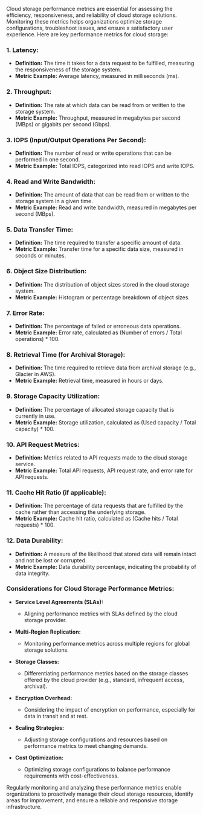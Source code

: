 Cloud storage performance metrics are essential for assessing the efficiency, responsiveness, and reliability of cloud storage solutions. Monitoring these metrics helps organizations optimize storage configurations, troubleshoot issues, and ensure a satisfactory user experience. Here are key performance metrics for cloud storage:

### 1. **Latency:**
   - **Definition:** The time it takes for a data request to be fulfilled, measuring the responsiveness of the storage system.
   - **Metric Example:** Average latency, measured in milliseconds (ms).

### 2. **Throughput:**
   - **Definition:** The rate at which data can be read from or written to the storage system.
   - **Metric Example:** Throughput, measured in megabytes per second (MBps) or gigabits per second (Gbps).

### 3. **IOPS (Input/Output Operations Per Second):**
   - **Definition:** The number of read or write operations that can be performed in one second.
   - **Metric Example:** Total IOPS, categorized into read IOPS and write IOPS.

### 4. **Read and Write Bandwidth:**
   - **Definition:** The amount of data that can be read from or written to the storage system in a given time.
   - **Metric Example:** Read and write bandwidth, measured in megabytes per second (MBps).

### 5. **Data Transfer Time:**
   - **Definition:** The time required to transfer a specific amount of data.
   - **Metric Example:** Transfer time for a specific data size, measured in seconds or minutes.

### 6. **Object Size Distribution:**
   - **Definition:** The distribution of object sizes stored in the cloud storage system.
   - **Metric Example:** Histogram or percentage breakdown of object sizes.

### 7. **Error Rate:**
   - **Definition:** The percentage of failed or erroneous data operations.
   - **Metric Example:** Error rate, calculated as (Number of errors / Total operations) * 100.

### 8. **Retrieval Time (for Archival Storage):**
   - **Definition:** The time required to retrieve data from archival storage (e.g., Glacier in AWS).
   - **Metric Example:** Retrieval time, measured in hours or days.

### 9. **Storage Capacity Utilization:**
   - **Definition:** The percentage of allocated storage capacity that is currently in use.
   - **Metric Example:** Storage utilization, calculated as (Used capacity / Total capacity) * 100.

### 10. **API Request Metrics:**
  - **Definition:** Metrics related to API requests made to the cloud storage service.
  - **Metric Example:** Total API requests, API request rate, and error rate for API requests.

### 11. **Cache Hit Ratio (if applicable):**
  - **Definition:** The percentage of data requests that are fulfilled by the cache rather than accessing the underlying storage.
  - **Metric Example:** Cache hit ratio, calculated as (Cache hits / Total requests) * 100.

### 12. **Data Durability:**
  - **Definition:** A measure of the likelihood that stored data will remain intact and not be lost or corrupted.
  - **Metric Example:** Data durability percentage, indicating the probability of data integrity.

### Considerations for Cloud Storage Performance Metrics:

- **Service Level Agreements (SLAs):**
  - Aligning performance metrics with SLAs defined by the cloud storage provider.

- **Multi-Region Replication:**
  - Monitoring performance metrics across multiple regions for global storage solutions.

- **Storage Classes:**
  - Differentiating performance metrics based on the storage classes offered by the cloud provider (e.g., standard, infrequent access, archival).

- **Encryption Overhead:**
  - Considering the impact of encryption on performance, especially for data in transit and at rest.

- **Scaling Strategies:**
  - Adjusting storage configurations and resources based on performance metrics to meet changing demands.

- **Cost Optimization:**
  - Optimizing storage configurations to balance performance requirements with cost-effectiveness.

Regularly monitoring and analyzing these performance metrics enable organizations to proactively manage their cloud storage resources, identify areas for improvement, and ensure a reliable and responsive storage infrastructure.
